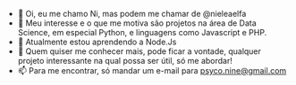 - 👋 Oi, eu me chamo Ni, mas podem me chamar de @nieleaelfa
- 👀 Meu interesse e o que me motiva são projetos na área de Data Science, em especial Python, e linguagens como Javascript e PHP.
- 🌱 Atualmente estou aprendendo a Node.Js
- 💞️ Quem quiser me conhecer mais, pode ficar a vontade, qualquer projeto interessante na qual possa ser útil, só me abordar!
- 📫 Para me encontrar, só mandar um e-mail para psyco.nine@gmail.com

<!---
nieleaelfa/nieleaelfa is a ✨ special ✨ repository because its `README.md` (this file) appears on your GitHub profile.
You can click the Preview link to take a look at your changes.
--->
